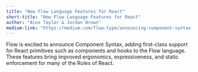 ```yaml
---
title: "New Flow Language Features for React"
short-title: "New Flow Language Features for React"
author: "Alex Taylor & Jordan Brown"
medium-link: "https://medium.com/flow-type/announcing-component-syntax-b6c5285660d0"
---
```

Flow is excited to announce Component Syntax, adding first-class support for React primitives such as components and hooks to the Flow language. These features bring improved ergonomics, expressiveness, and static enforcement for many of the Rules of React.
